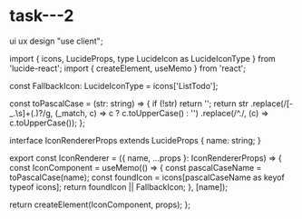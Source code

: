 # task---2
ui ux design
"use client";

import { icons, LucideProps, type LucideIcon as LucideIconType } from 'lucide-react';
import { createElement, useMemo } from 'react';

const FallbackIcon: LucideIconType = icons['ListTodo'];

const toPascalCase = (str: string) => {
  if (!str) return '';
  return str
    .replace(/[-_.\s]+(.)?/g, (_match, c) => c ? c.toUpperCase() : '')
    .replace(/^./, (c) => c.toUpperCase());
};

interface IconRendererProps extends LucideProps {
  name: string;
}

export const IconRenderer = ({ name, ...props }: IconRendererProps) => {
  const IconComponent = useMemo(() => {
    const pascalCaseName = toPascalCase(name);
    const foundIcon = icons[pascalCaseName as keyof typeof icons];
    return foundIcon || FallbackIcon;
  }, [name]);

  return createElement(IconComponent, props);
};

